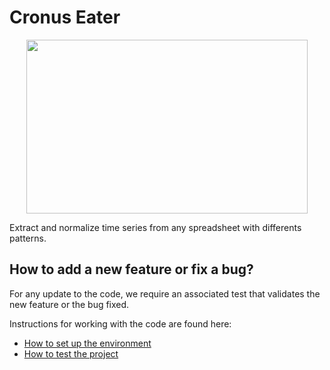 # Cronus Eater

<div align="center">
  <img width="450" height="278" src="https://raw.githubusercontent.com/breno-jesus-fernandes/cronus-eater/main/docs/docs/img/cronus-eater-logo.png"><br>
</div>

Extract and normalize time series from any spreadsheet with differents patterns.

## How to add a new feature or fix a bug?

For any update to the code, we require an associated test that validates the new feature or the bug fixed.

Instructions for working with the code are found here:

- [How to set up the environment](setup)
- [How to test the project](tests.md)

